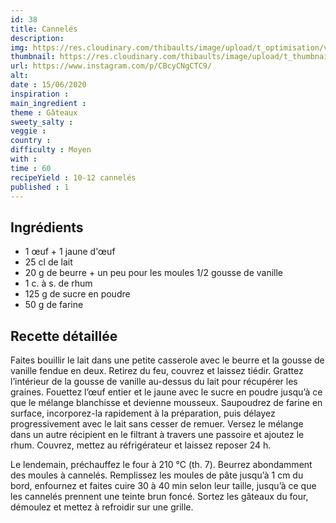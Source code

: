 ```yaml
---
id: 38
title: Cannelés
description: 
img: https://res.cloudinary.com/thibaults/image/upload/t_optimisation/v1600517450/Recipes/20200615_canneles.jpg
thumbnail: https://res.cloudinary.com/thibaults/image/upload/t_thumbnail_josie/v1600517450/Recipes/20200615_canneles.jpg
url: https://www.instagram.com/p/CBcyCNgCTC9/
alt: 
date : 15/06/2020
inspiration :
main_ingredient : 
theme : Gâteaux
sweety_salty : 
veggie : 
country :
difficulty : Moyen
with : 
time : 60
recipeYield : 10-12 cannelés
published : 1
---
```


## Ingrédients
 - 1 œuf + 1 jaune d'œuf
 - 25 cl de lait
 - 20 g de beurre + un peu pour les moules 1/2 gousse de vanille
 - 1 c. à s. de rhum
 - 125 g de sucre en poudre
 - 50 g de farine

## Recette détaillée
Faites bouillir le lait dans une petite casserole avec le beurre et la gousse de vanille fendue en deux. Retirez du feu, couvrez et laissez tiédir. Grattez l’intérieur de la gousse de vanille au-dessus du lait pour récupérer les graines. Fouettez l’œuf entier et le jaune avec le sucre en poudre jusqu’à ce que le mélange blanchisse et devienne mousseux. Saupoudrez de farine en surface, incorporez-la rapidement à la préparation, puis délayez progressivement avec le lait sans cesser de remuer. Versez le mélange dans un autre récipient en le filtrant à travers une passoire et ajoutez le rhum. Couvrez, mettez au réfrigérateur et laissez reposer 24 h. 

Le lendemain, préchauffez le four à 210 °C (th. 7). Beurrez abondamment des moules à cannelés. Remplissez les moules de pâte jusqu’à 1 cm du bord, enfournez et faites cuire 30 à 40 min selon leur taille, jusqu’à ce que les cannelés prennent une teinte brun foncé. Sortez les gâteaux du four, démoulez et mettez à refroidir sur une grille.